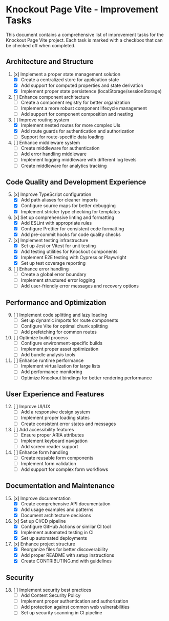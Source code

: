 # Knockout Page Vite - Improvement Tasks

This document contains a comprehensive list of improvement tasks for the Knockout Page Vite project. Each task is marked with a checkbox that can be checked off when completed.

## Architecture and Structure

1. [x] Implement a proper state management solution
    - [x] Create a centralized store for application state
    - [x] Add support for computed properties and state derivation
    - [x] Implement proper state persistence (localStorage/sessionStorage)

2. [ ] Enhance component architecture
    - [ ] Create a component registry for better organization
    - [ ] Implement a more robust component lifecycle management
    - [ ] Add support for component composition and nesting

3. [ ] Improve routing system
    - [x] Implement nested routes for more complex UIs
    - [x] Add route guards for authentication and authorization
    - [ ] Support for route-specific data loading

4. [ ] Enhance middleware system
    - [ ] Create middleware for authentication
    - [ ] Add error handling middleware
    - [ ] Implement logging middleware with different log levels
    - [ ] Create middleware for analytics tracking

## Code Quality and Development Experience

5. [x] Improve TypeScript configuration
    - [x] Add path aliases for cleaner imports
    - [x] Configure source maps for better debugging
    - [x] Implement stricter type checking for templates

6. [x] Set up comprehensive linting and formatting
    - [x] Add ESLint with appropriate rules
    - [x] Configure Prettier for consistent code formatting
    - [x] Add pre-commit hooks for code quality checks

7. [x] Implement testing infrastructure
    - [x] Set up Jest or Vitest for unit testing
    - [x] Add testing utilities for Knockout components
    - [x] Implement E2E testing with Cypress or Playwright
    - [x] Set up test coverage reporting

8. [ ] Enhance error handling
    - [ ] Create a global error boundary
    - [ ] Implement structured error logging
    - [ ] Add user-friendly error messages and recovery options

## Performance and Optimization

9. [ ] Implement code splitting and lazy loading
    - [ ] Set up dynamic imports for route components
    - [ ] Configure Vite for optimal chunk splitting
    - [ ] Add prefetching for common routes

10. [ ] Optimize build process
    - [ ] Configure environment-specific builds
    - [ ] Implement proper asset optimization
    - [ ] Add bundle analysis tools

11. [ ] Enhance runtime performance
    - [ ] Implement virtualization for large lists
    - [ ] Add performance monitoring
    - [ ] Optimize Knockout bindings for better rendering performance

## User Experience and Features

12. [ ] Improve UI/UX
    - [ ] Add a responsive design system
    - [ ] Implement proper loading states
    - [ ] Create consistent error states and messages

13. [ ] Add accessibility features
    - [ ] Ensure proper ARIA attributes
    - [ ] Implement keyboard navigation
    - [ ] Add screen reader support

14. [ ] Enhance form handling
    - [ ] Create reusable form components
    - [ ] Implement form validation
    - [ ] Add support for complex form workflows

## Documentation and Maintenance

15. [x] Improve documentation
    - [x] Create comprehensive API documentation
    - [x] Add usage examples and patterns
    - [x] Document architecture decisions

16. [x] Set up CI/CD pipeline
    - [x] Configure GitHub Actions or similar CI tool
    - [x] Implement automated testing in CI
    - [x] Set up automated deployments

17. [x] Enhance project structure
    - [x] Reorganize files for better discoverability
    - [x] Add proper README with setup instructions
    - [x] Create CONTRIBUTING.md with guidelines

## Security

18. [ ] Implement security best practices
    - [ ] Add Content Security Policy
    - [ ] Implement proper authentication and authorization
    - [ ] Add protection against common web vulnerabilities
    - [ ] Set up security scanning in CI pipeline
